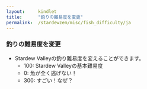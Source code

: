 ```yaml
---
layout:     kindlet
title:      "釣りの難易度を変更"
permalink:  /stardewzem/misc/fish_difficulty/ja
---
```


### **釣りの難易度を変更**

* Stardew Valleyの釣り難易度を変えることができます。
  * 100: Stardew Valleyの基本難易度
  *   0: 魚が全く逃げない！
  * 300: すごい！なぜ？

<br/>
<br/>
